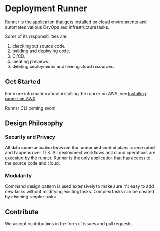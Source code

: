 
# Deployment Runner

Runner is the application that gets installed on cloud environments and automates various DevOps and infrastructure tasks.

Some of its responsibilities are:
1. checking out source code.
2. building and deploying code.
3. CI/CD.
4. creating previews. 
5. deleting deployments and freeing cloud resources.

## Get Started

For more information about installing the runner on AWS, see [Installing runner on AWS](https://deployment.io/docs/runner-installation/aws-setup/)

Runner CLI coming soon!

## Design Philosophy

### Security and Privacy

All data communication between the runner and control plane is encrypted and happens over TLS. All deployment workflows and cloud operations are executed by the runner. Runner is the only application that has access to the source code and cloud.

### Modularity

Command design pattern is used extensively to make sure it's easy to add new tasks without modifying existing tasks. Complex tasks can be created by chaining simpler tasks.   

## Contribute

We accept contributions in the form of issues and pull requests.